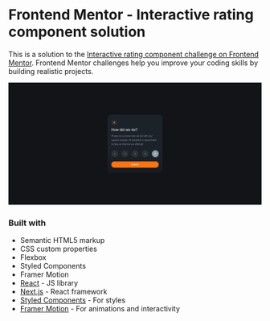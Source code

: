 # Frontend Mentor - Interactive rating component solution

This is a solution to the [Interactive rating component challenge on Frontend Mentor](https://www.frontendmentor.io/challenges/interactive-rating-component-koxpeBUmI). Frontend Mentor challenges help you improve your coding skills by building realistic projects. 




![](./src/assets/images/projeto-rodando.png)


### Built with

- Semantic HTML5 markup
- CSS custom properties
- Flexbox
- Styled Components
- Framer Motion
- [React](https://reactjs.org/) - JS library
- [Next.js](https://nextjs.org/) - React framework
- [Styled Components](https://styled-components.com/) - For styles
- [Framer Motion](https://www.framer.com/motion/) - For animations and interactivity 


